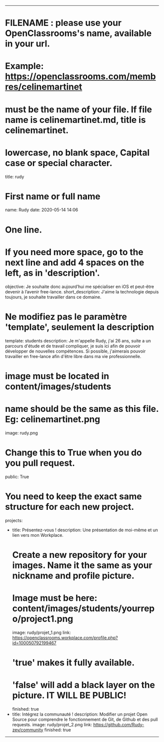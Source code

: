---

# FILENAME : please use your OpenClassrooms's name, available in your url.
# Example: https://openclassrooms.com/membres/celinemartinet
# must be the name of your file. If file name is celinemartinet.md, title is celinemartinet.
# lowercase, no blank space, Capital case or special character.
title: rudy

# First name or full name
name: Rudy
date: 2020-05-14 14:06

# One line.
# If you need more space, go to the next line and add 4 spaces on the left, as in 'description'.
objective: Je souhaite donc aujourd’hui me spécialiser en iOS et peut-être devenir à l’avenir free-lance.
short_description: J'aime la technologie depuis toujours, je souhaite travailler dans ce domaine. 

# Ne modifiez pas le paramètre 'template', seulement la description
template: students
description:
    Je m'appelle Rudy, j'ai 26 ans, suite a un parcours d'étude et de travail compliquer, je suis ici afin de pouvoir développer de nouvelles compétences. Si possible, j'aimerais pouvoir travailler en free-lance afin d'être libre dans ma vie professionnelle.

# image must be located in content/images/students
# name should be the same as this file. Eg: celinemartinet.png
image: rudy.png

# Change this to True when you do you pull request.
public: True

# You need to keep the exact same structure for each new project.
projects:
  - title: Présentez-vous !
    description: Une présentation de moi-même et un lien vers mon Workplace.
    # Create a new repository for your images. Name it the same as your nickname and profile picture.
    # Image must be here: content/images/students/yourrepo/project1.png
    image: rudy/projet_1.png
    link: https://openclassrooms.workplace.com/profile.php?id=100050792199467
    # 'true' makes it fully available.
    # 'false' will add a black layer on the picture. IT WILL BE PUBLIC!
    finished: true
  - title: Intégrez la communauté !
    description: Modifier un projet Open Source pour comprendre le fonctionnement de Git, de Github et des pull requests. 
    image: rudy/projet_2.png
    link: https://github.com/Rudy-zev/community
    finished: true

---